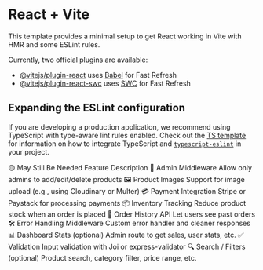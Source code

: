# React + Vite

This template provides a minimal setup to get React working in Vite with HMR and some ESLint rules.

Currently, two official plugins are available:

- [@vitejs/plugin-react](https://github.com/vitejs/vite-plugin-react/blob/main/packages/plugin-react) uses [Babel](https://babeljs.io/) for Fast Refresh
- [@vitejs/plugin-react-swc](https://github.com/vitejs/vite-plugin-react/blob/main/packages/plugin-react-swc) uses [SWC](https://swc.rs/) for Fast Refresh

## Expanding the ESLint configuration

If you are developing a production application, we recommend using TypeScript with type-aware lint rules enabled. Check out the [TS template](https://github.com/vitejs/vite/tree/main/packages/create-vite/template-react-ts) for information on how to integrate TypeScript and [`typescript-eslint`](https://typescript-eslint.io) in your project.
  




🟡 May Still Be Needed
Feature	Description
🔐 Admin Middleware	Allow only admins to add/edit/delete products
🖼 Product Images	Support for image upload (e.g., using Cloudinary or Multer)
💳 Payment Integration	Stripe or Paystack for processing payments
📦 Inventory Tracking	Reduce product stock when an order is placed
📝 Order History API	Let users see past orders
🛠 Error Handling Middleware	Custom error handler and cleaner responses
📊 Dashboard Stats (optional)	Admin route to get sales, user stats, etc.
✅ Validation	Input validation with Joi or express-validator
🔍 Search / Filters (optional)	Product search, category filter, price range, etc.

